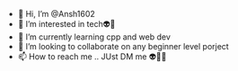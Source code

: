 - 👋 Hi, I’m @Ansh1602
- 👀 I’m interested in tech👽👾
- 🌱 I’m currently learning cpp and web dev
- 💞️ I’m looking to collaborate on any beginner level porject
- 📫 How to reach me .. JUst DM me 👽🐱‍👤

<!---
Ansh1602/Ansh1602 is a ✨ special ✨ repository because its `README.md` (this file) appears on your GitHub profile.
You can click the Preview link to take a look at your changes.
--->
